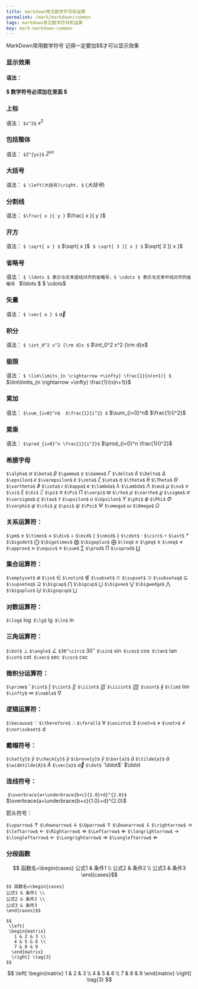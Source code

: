```yaml
---
title: markdown常见数学符号和运算
permalink: /mark/markdown/common
tags: markdown常见数学符号和运算
key: mark-markdown-common
---
```


MarkDown常用数学符号
记得一定要加$$才可以显示效果

### 显示效果

#### 语法：
__\$ 数学符号必须加在里面 \$__
### 上标
语法：
`$x^2$`    $x^2$


### 包括整体
语法：
`$Z^{yx}$`     $Z^{yx}$


### 大括号
语法：
`$ \left(大括号)\right. $`     $\left(大括号)\right.$

### 分割线
语法：
`$\frac{ x }{ y }`     $\frac{ x }{ y }$
​

### 开方
语法：
`$ \sqrt{ x } $`      $\sqrt{ x }$
​
`$ \sqrt[ 3 ]{ x } $`    $\sqrt[ 3 ]{ x }$
​


### 省略号
语法：
`$ \ldots $ 表示与文本底线对齐的省略号，$ \cdots $ 表示与文本中线对齐的省略号 `      $\ldots $  $ \cdots$



### 矢量
语法：
`$ \vec{ a } $`     $\vec{ a }$


### 积分
语法：
`$ \int_0^2 x^2 {\rm d}x $`       $\int_0^2 x^2 {\rm d}x$


### 极限
语法：
`$ \lim\limits_{n \rightarrow +\infty} \frac{1}{n(n+1)} $`      $\lim\limits_{n \rightarrow +\infty} \frac{1}{n(n+1)}$
​


### 累加
语法：
`$\sum_{i=0}^n$  $\frac{1}{i^2} $`      $\sum_{i=0}^n$ $\frac{1}{i^2}$


### 累乘
语法：
`$\prod_{i=0}^n \frac{1}{i^2}$`         $\prod_{i=0}^n \frac{1}{i^2}$
​

### 希腊字母
`$\alpha$`  $\alpha$
`$\beta$`   $\beta$
`$\gamma$`  $\gamma$
`$\Gamma$`  $\Gamma$
`$\delta$`  $\delta$
`$\Delta$`  $\Delta$
`$\epsilon$`  $\epsilon$
`$\varepsilon$` $\varepsilon$
`$\zeta$` $\zeta$
`$\eta$`  $\eta$
`$\theta$`  $\theta$
`$\Theta$`  $\Theta$
`$\vartheta$` $\vartheta$
`$\iota$` $\iota$
`$\kappa$`  $\kappa$
`$\lambda$` $\lambda$
`$\Lambda$` $\Lambda$
`$\mu$` $\mu$
`$\nu$` $\nu$
`$\xi$` $\xi$
`$\Xi$` $\Xi$
`$\pi$` $\pi$
`$\Pi$` $\Pi$
`$\varpi$`  $\varpi$
`$\rho$`  $\rho$
`$\varrho$` $\varrho$
`$\sigma$`  $\sigma$
`$\varsigma$` $\varsigma$
`$\tau$`  $\tau$
`$\upsilon$`  $\upsilon$
`$\Upsilon$`  $\Upsilon$
`$\phi$`  $\phi$
`$\Phi$`  $\Phi$
`$\varphi$` $\varphi$
`$\chi$`  $\chi$
`$\psi$`  $\psi$
`$\Psi$`  $\Psi$
`$\omega$`  $\omega$
`$\Omega$`  $\Omega$

### 关系运算符：
`$\pm$`  $\pm$
`$\times$`  $\times$
`$\div$`  $\div$
`$\mid$`  $\mid$
`$\nmid$`  $\nmid$
`$\cdot$`  $\cdot$
`$\circ$`  $\circ$
`$\ast$`  $\ast$
`$\bigodot$`  $\bigodot$
`$\bigotimes$`  $\bigotimes$
`$\bigoplus$`  $\bigoplus$
`$\leq$`  $\leq$
`$\geq$`  $\geq$
`$\neq$`  $\neq$
`$\approx$`  $\approx$
`$\equiv$`  $\equiv$
`$\sum$`  $\sum$
`$\prod$`  $\prod$
`$\coprod$`  $\coprod$

### 集合运算符：
`$\emptyset$`  $\emptyset$
`$\in$`  $\in$
`$\notin$`  $\notin$
`$\subset$`  $\subset$
`$\supset$`  $\supset$
`$\subseteq$`  $\subseteq$
`$\supseteq$`  $\supseteq$
`$\bigcap$`  $\bigcap$
`$\bigcup$`  $\bigcup$
`$\bigvee$`  $\bigvee$
`$\bigwedge$`  $\bigwedge$
`$\biguplus$`  $\biguplus$
`$\bigsqcup$`  $\bigsqcup$

### 对数运算符：
`$\log$`  $\log$
`$\lg$`  $\lg$
`$\ln$`  $\ln$

### 三角运算符：

`$\bot$`  $\bot$
`$\angle$`  $\angle$
`$30^\circ$`  $30^\circ$
`$\sin$`  $\sin$
`$\cos$`  $\cos$
`$\tan$`  $\tan$
`$\cot$`  $\cot$
`$\sec$`  $\sec$
`$\csc$`  $\csc$

### 微积分运算符：

`$\prime$`  $\prime$
`$\int$`  $\int$
`$\iint$`  $\iint$
`$\iiint$`  $\iiint$
`$\iiiint$`  $\iiiint$
`$\oint$`  $\oint$
`$\lim$`  $\lim$
`$\infty$`  $\infty$
`$\nabla$`  $\nabla$

### 逻辑运算符：

`$\because$`  $\because$
`$\therefore$`  $\therefore$
`$\forall$`  $\forall$
`$\exists$`  $\exists$
`$\not=$`  $\not=$
`$\not>$`  $\not>$
`$\not\subset$`  $\not\subset$

### 戴帽符号：

`$\hat{y}$`  $\hat{y}$
`$\check{y}$`  $\check{y}$
`$\breve{y}$`  $\breve{y}$
`$\bar{a}$`  $\bar{a}$
`$\tilde{a}$`  $\tilde{a}$
`$\widetilde{A}$`  $\widetilde{A}$
`$\vec{a}$`  $\vec{a}$
`$\dot$`  $\dot
`$\ddot$`  $\ddot

### 连线符号：
​
`$\overbrace{a+\underbrace{b+c}{1.0}+d}^{2.0}$`  $\overbrace{a+\underbrace{b+c}{1.0}+d}^{2.0}$

箭头符号：

`$\uparrow$`  $\uparrow$
`$\downarrow$`  $\downarrow$
`$\Uparrow$`  $\Uparrow$
`$\Downarrow$`  $\Downarrow$
`$\rightarrow$`  $\rightarrow$
`$\leftarrow$`  $\leftarrow$
`$\Rightarrow$`  $\Rightarrow$
`$\Leftarrow$`  $\Leftarrow$
`$\longrightarrow$`  $\longrightarrow$
`$\longleftarrow$`  $\longleftarrow$
`$\Longrightarrow$`  $\Longrightarrow$
`$\Longleftarrow$`  $\Longleftarrow$

### 分段函数

$$ 函数名=\begin{cases}
公式1 & 条件1 \\
公式2 & 条件2 \\
公式3 & 条件3
\end{cases}$$

```
$$ 函数名=\begin{cases}
公式1 & 条件1 \\
公式2 & 条件2 \\
公式3 & 条件3
\end{cases}$$
```


```
$$
 \left[
 \begin{matrix}
   1 & 2 & 3 \\
   4 & 5 & 6 \\
   7 & 8 & 9
  \end{matrix}
  \right] \tag{3}
$$
```

$$
 \left[
 \begin{matrix}
   1 & 2 & 3 \\
   4 & 5 & 6 \\
   7 & 8 & 9
  \end{matrix}
  \right] \tag{3}
$$
